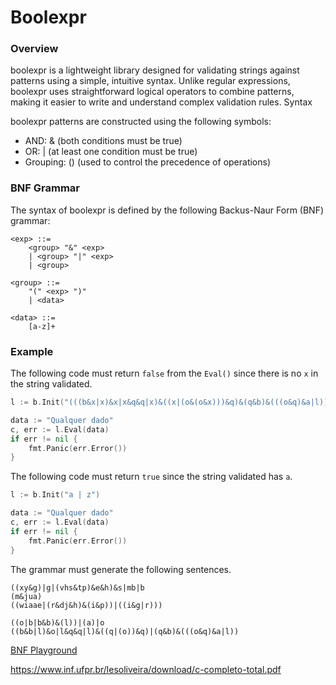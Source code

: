 # Boolexpr

### Overview

boolexpr is a lightweight library designed for validating strings against patterns using a simple, intuitive syntax. Unlike regular expressions, boolexpr uses straightforward logical operators to combine patterns, making it easier to write and understand complex validation rules.
Syntax

boolexpr patterns are constructed using the following symbols:

- AND: & (both conditions must be true)
- OR: | (at least one condition must be true)
- Grouping: () (used to control the precedence of operations)

### BNF Grammar

The syntax of boolexpr is defined by the following Backus-Naur Form (BNF) grammar:

```
<exp> ::= 
    <group> "&" <exp>
    | <group> "|" <exp>
    | <group>

<group> ::=
    "(" <exp> ")"
    | <data>

<data> ::=
    [a-z]+
```

### Example

The following code must return `false` from the `Eval()` since there is no `x` in the string validated.

```go
l := b.Init("(((b&x|x)&x|x&q&q|x)&((x|(o&(o&x)))&q)&(q&b)&(((o&q)&a|l)))")

data := "Qualquer dado"
c, err := l.Eval(data)
if err != nil {
	fmt.Panic(err.Error())
}
```

The following code must return `true` since the string validated has `a`.

```go
l := b.Init("a | z")

data := "Qualquer dado"
c, err := l.Eval(data)
if err != nil {
	fmt.Panic(err.Error())
}
```

The grammar must generate the following sentences.

```
((xy&g)|g|(vhs&tp)&e&h)&s|mb|b
(m&jua)
((wiaae|(r&dj&h)&(i&p))|((i&g|r)))

((o|b|b&b)&(l))|(a)|o
((b&b|l)&o|l&q&q|l)&((q|(o))&q)|(q&b)&(((o&q)&a|l))
```

[BNF Playground](http://bnfplayground.pauliankline.com/?bnf=%3Cexp%3E%20%3A%3A%3D%20%0A%09%3Cgroup%3E%20%22%26%22%20%3Cexp%3E%0A%20%20%20%20%7C%20%3Cgroup%3E%20%22%7C%22%20%3Cexp%3E%0A%20%20%20%20%7C%20%3Cgroup%3E%0A%0A%3Cgroup%3E%20%3A%3A%3D%0A%09%22(%22%20%3Cexp%3E%20%22)%22%0A%20%20%20%20%7C%20%3Cdata%3E%0A%0A%3Cdata%3E%20%3A%3A%3D%0A%09%5Ba-z%5D%2B&name=Bool%20Language)

https://www.inf.ufpr.br/lesoliveira/download/c-completo-total.pdf